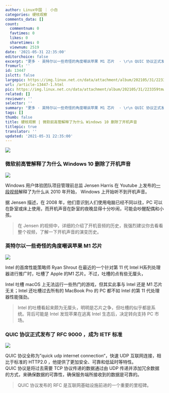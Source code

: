 ```yaml
---
author: Linux中国 ｜ 小白
categories: 硬核观察
comments_data: []
count:
  commentnum: 0
  favtimes: 0
  likes: 0
  sharetimes: 0
  viewnum: 2519
date: '2021-05-31 22:35:00'
editorchoice: false
excerpt: "更多 · 英特尔以一些奇怪的角度嘲讽苹果 M1 芯片  · \r\n QUIC 协议正式发布了 RFC 9000 ，成为 IETF 标准"
fromurl: ''
id: 13447
islctt: false
largepic: https://img.linux.net.cn/data/attachment/album/202105/31/223359tmwfd0lwhdmcdmhw.jpg
url: /article-13447-1.html
pic: https://img.linux.net.cn/data/attachment/album/202105/31/223359tmwfd0lwhdmcdmhw.jpg.thumb.jpg
related: []
reviewer: ''
selector: ''
summary: "更多 · 英特尔以一些奇怪的角度嘲讽苹果 M1 芯片  · \r\n QUIC 协议正式发布了 RFC 9000 ，成为 IETF 标准"
tags: []
thumb: false
title: 硬核观察 | 微软前高管解释了为什么 Windows 10 删除了开机声音
titlepic: true
translator: ''
updated: '2021-05-31 22:35:00'
---
```


![](https://img.linux.net.cn/data/attachment/album/202105/31/223359tmwfd0lwhdmcdmhw.jpg)


### 微软前高管解释了为什么 Windows 10 删除了开机声音


![](https://img.linux.net.cn/data/attachment/album/202105/31/223508za27m1k919n193kh.png)


Windows 用户体验团队项目管理前总监 Jensen Harris 在 Youtube 上发布的[一段视频](https://www.youtube.com/watch?v=UWUBjM2LNJU&t=632s&ab_channel=JensenHarris)解释了为什么从 2010 年开始， Windows 上开始听不到开机声音。


据 Jensen 描述，在 2008 年，他们意识到人们使用电脑已经不同以往，PC 可以在卧室或床上使用，而开机声音在卧室的夜晚显得十分吵闹，可能会吵醒配偶和小孩。



> 
> 在 Jensen 的视频中，详细的介绍了开机音频的历史，我强烈建议你去看看整个视频，了解一下开机声音的演变历史。
> 
> 
> 


### 英特尔以一些奇怪的角度嘲讽苹果 M1 芯片


![](https://img.linux.net.cn/data/attachment/album/202105/31/223517yf8b8bc8pmi8zi4c.jpg)


Intel 的首席性能策略师 Ryan Shrout 在最近的一个针对第 11 代 Intel H系列处理器进行推广时，吐槽了 Apple 的M1 芯片。不过，吐槽的点有些无厘头，


Intel 吐槽 macOS 上无法运行一些热门的游戏，但其实此事与 Intel 还是 M1 芯片无关；Intel 还吐槽过去所有的 MacBook Pro 的 PC 都不如 Intel 的第 11 代处理器性能强劲。



> 
> Intel 的吐槽看起来颇为无厘头，明明是芯片之争，但吐槽的似乎都是系统。背后可能是 Intel 发现苹果在逃离 Intel 生态后，决定转向支持 PC 市场。
> 
> 
> 


### QUIC 协议正式发布了 RFC 9000 ，成为 IETF 标准


![](https://img.linux.net.cn/data/attachment/album/202105/31/223523ycd40n4uee0ffa8z.jpg)


QUIC 协议全称为”quick udp internet connection“，快速 UDP 互联网连接，相比于标准的 HTTP2.0 ，他提供了更加安全、可靠和低延时等特性。  
QUIC 协议是将过去需要 TCP 协议传递的数据通过由 UDP 传递并添加冗余数据的方式，来确保数据的可靠性，确保服务端所接收到的数据是可靠的。



> 
> QUIC 协议发布的 RFC 是互联网基础设施前进的一个重要的里程碑。
> 
> 
>